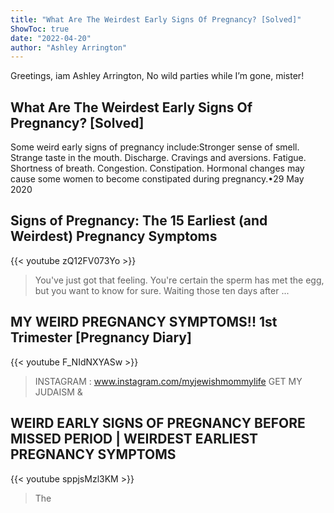 ```yaml
---
title: "What Are The Weirdest Early Signs Of Pregnancy? [Solved]"
ShowToc: true 
date: "2022-04-20"
author: "Ashley Arrington" 
---
```


Greetings, iam Ashley Arrington, No wild parties while I’m gone, mister!
## What Are The Weirdest Early Signs Of Pregnancy? [Solved]
Some weird early signs of pregnancy include:Stronger sense of smell. 
 Strange taste in the mouth. 
 Discharge. 
 Cravings and aversions. 
 Fatigue. 
 Shortness of breath. 
 Congestion. 
 Constipation. Hormonal changes may cause some women to become constipated during pregnancy.•29 May 2020

## Signs of Pregnancy: The 15 Earliest (and Weirdest) Pregnancy Symptoms
{{< youtube zQ12FV073Yo >}}
>You've just got that feeling. You're certain the sperm has met the egg, but you want to know for sure. Waiting those ten days after ...

## MY WEIRD PREGNANCY SYMPTOMS!! 1st Trimester [Pregnancy Diary]
{{< youtube F_NIdNXYASw >}}
>INSTAGRAM : www.instagram.com/myjewishmommylife GET MY JUDAISM & 

## WEIRD EARLY SIGNS OF PREGNANCY BEFORE MISSED PERIOD | WEIRDEST EARLIEST PREGNANCY SYMPTOMS
{{< youtube sppjsMzl3KM >}}
>The 

